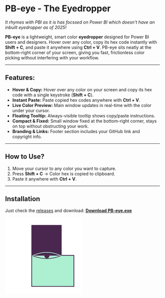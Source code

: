 # PB-eye - The Eyedropper

_It rhymes with PBI as it is has focssed on Power BI which doesn't have an inbuilt eyedropper as of 2025!_

**PB-eye** is a lightweight, smart color **eyedropper** designed for Power BI users and designers. Hover over any color, copy its hex code instantly with **Shift + C**, and paste it anywhere using **Ctrl + V**. PB-eye sits neatly at the bottom-right corner of your screen, giving you fast, frictionless color picking without interfering with your workflow.

---

## Features:

- **Hover & Copy:** Hover over any color on your screen and copy its hex code with a single keystroke (**Shift + C**).  
- **Instant Paste:** Paste copied hex codes anywhere with **Ctrl + V**.  
- **Live Color Preview:** Main window updates in real-time with the color under your cursor.  
- **Floating Tooltip:** Always-visible tooltip shows copy/paste instructions.  
- **Compact & Fixed:** Small window fixed at the bottom-right corner, stays on top without obstructing your work.  
- **Branding & Links:** Footer section includes your GitHub link and copyright info.  

---

## How to Use?

1. Move your cursor to any color you want to capture.  
2. Press **Shift + C** → Color hex is copied to clipboard.  
3. Paste it anywhere with **Ctrl + V**.

---

## Installation

Just check the [releases](https://github.com/MrRaghav/PB-eye/releases) and download: **[Download PB-eye.exe](https://github.com/MrRaghav/PB-eye/releases)**

<img src="assets/PB-eye-no-bg.png" alt="PB-eye Logo" width="250" height="250">

